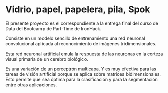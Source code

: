 # Vidrio, papel, papelera, pila, Spok

El presente proyecto es el correspondiente a la entrega final del curso de Data del Bootcamp de Part-Time de IronHack.


Consiste en un modelo sencillo de entrenamiento una red neuronal convolucional aplicada al reconocimiento de imágenes tridimensionales.

Esta red neuronal artificial emula la respuesta de las neuronas en la corteza visual primaria de un cerebro biológico.

Es una variación de un perceptrón multicapa.  Y es muy efectiva para las tareas de visión artificial porque se aplica sobre matrices bidimensionales. Esto permite que sea óptima para la clasificación y para la segmentación entre otras aplicaciones.
